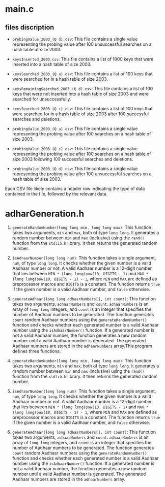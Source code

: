 # main.c

## files discription

- `probingValue_2003_(Q d).csv`: This file contains a single value representing the probing value after 100 unsuccessful searches on a hash table of size 2003.

- `keysInserted_2003.csv`: This file contains a list of 1000 keys that were inserted into a hash table of size 2003.

- `keysSearched_2003_(Q a).csv`: This file contains a list of 100 keys that were searched for in a hash table of size 2003.

- `keysRemainingSearched_2003_(Q d).csv`: This file contains a list of 100 keys that were not inserted into a hash table of size 2003 and were searched for unsuccessfully.

- `keysSearched_2003_(Q c).csv`: This file contains a list of 100 keys that were searched for in a hash table of size 2003 after 100 successful searches and deletions.

- `probingValue_2003_(Q a).csv`: This file contains a single value representing the probing value after 100 searches on a hash table of size 2003.

- `probingValue_2003_(Q c).csv`: This file contains a single value representing the probing value after 100 searches on a hash table of size 2003 following 100 successful searches and deletions.

- `probingValue_2003_(Q d).csv`: This file contains a single value representing the probing value after 100 unsuccessful searches on a hash table of size 2003.

Each CSV file likely contains a header row indicating the type of data contained in the file, followed by the relevant data.

# adharGeneration.h

1. `generateRandomNumber(long long min, long long max)`: This function takes two arguments, `min` and `max`, both of type `long long`. It generates a random number between `min` and `max` (inclusive) using the `rand()` function from the `stdlib.h` library. It then returns the generated random number.

2. `isAdhaarNumber(long long num)`: This function takes a single argument, `num`, of type `long long`. It checks whether the given number is a valid Aadhaar number or not. A valid Aadhaar number is a 12-digit number that lies between `MIN * (long long)pow(10, DIGITS - 1)` and `MAX * (long long)pow(10, DIGITS - 1) - 1`, where `MIN` and `MAX` are defined as preprocessor macros and `DIGITS` is a constant. The function returns `true` if the given number is a valid Aadhaar number, and `false` otherwise.

3. `generateAdhaar(long long adhaarNumbers[], int count)`: This function takes two arguments, `adhaarNumbers` and `count`. `adhaarNumbers` is an array of `long long` integers, and `count` is an integer that specifies the number of Aadhaar numbers to be generated. The function generates `count` random Aadhaar numbers using the `generateRandomNumber()` function and checks whether each generated number is a valid Aadhaar number using the `isAdhaarNumber()` function. If a generated number is not a valid Aadhaar number, the function generates a new random number until a valid Aadhaar number is generated. The generated Aadhaar numbers are stored in the `adhaarNumbers` array.This program defines three functions:

4. `generateRandomNumber(long long min, long long max)`: This function takes two arguments, `min` and `max`, both of type `long long`. It generates a random number between `min` and `max` (inclusive) using the `rand()` function from the `stdlib.h` library. It then returns the generated random number.

5. `isAdhaarNumber(long long num)`: This function takes a single argument, `num`, of type `long long`. It checks whether the given number is a valid Aadhaar number or not. A valid Aadhaar number is a 12-digit number that lies between `MIN * (long long)pow(10, DIGITS - 1)` and `MAX * (long long)pow(10, DIGITS - 1) - 1`, where `MIN` and `MAX` are defined as preprocessor macros and `DIGITS` is a constant. The function returns `true` if the given number is a valid Aadhaar number, and `false` otherwise.

6. `generateAdhaar(long long adhaarNumbers[], int count)`: This function takes two arguments, `adhaarNumbers` and `count`. `adhaarNumbers` is an array of `long long` integers, and `count` is an integer that specifies the number of Aadhaar numbers to be generated. The function generates `count` random Aadhaar numbers using the `generateRandomNumber()` function and checks whether each generated number is a valid Aadhaar number using the `isAdhaarNumber()` function. If a generated number is not a valid Aadhaar number, the function generates a new random number until a valid Aadhaar number is generated. The generated Aadhaar numbers are stored in the `adhaarNumbers` array.
